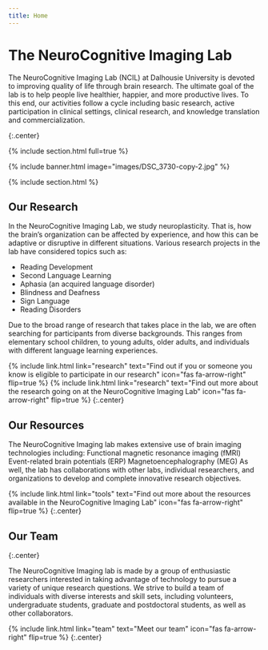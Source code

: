 ```yaml
---
title: Home
---
```


# The NeuroCognitive Imaging Lab

The NeuroCognitive Imaging Lab (NCIL) at Dalhousie University is devoted to improving quality of life through brain research. The ultimate goal of the lab is to help people live healthier, happier, and more productive lives. To this end, our activities follow a cycle including basic research, active participation in clinical settings, clinical research, and knowledge translation and commercialization. 

{:.center}

{% include section.html full=true %}

{% include banner.html image="images/DSC_3730-copy-2.jpg" %}

{% include section.html %}

## Our Research
In the NeuroCognitive Imaging Lab, we study neuroplasticity. That is, how the brain’s organization can be affected by experience, and how this can be adaptive or disruptive in different situations. 
Various research projects in the lab have considered topics such as:
* Reading Development
* Second Language Learning
* Aphasia (an acquired language disorder)
* Blindness and Deafness
* Sign Language
* Reading Disorders

Due to the broad range of research that takes place in the lab, we are often searching for participants from diverse backgrounds. This ranges from elementary school children, to young adults, older adults, and individuals with different language learning experiences.


{%
  include link.html
  link="research"
  text="Find out if you or someone you know is eligible to participate in our research"
  icon="fas fa-arrow-right"
  flip=true
%}
{%
  include link.html
  link="research"
  text="Find out more about the research going on at the NeuroCognitive Imaging Lab"
  icon="fas fa-arrow-right"
  flip=true
%}
{:.center}

## Our Resources
The NeuroCognitive Imaging lab makes extensive use of brain imaging technologies including:
Functional magnetic resonance imaging (fMRI)
Event-related brain potentials (ERP)
Magnetoencephalography (MEG)
As well, the lab has collaborations with other labs, individual researchers, and organizations to develop and complete innovative research objectives.


{%
  include link.html
  link="tools"
  text="Find out more about the resources available in the NeuroCognitive Imaging Lab"
  icon="fas fa-arrow-right"
  flip=true
%}
{:.center}

## Our Team
{:.center}

The NeuroCognitive Imaging lab is made by a group of enthusiastic researchers interested in taking advantage of technology to pursue a variety of unique research questions. We strive to build a team of individuals with diverse interests and skill sets, including volunteers, undergraduate students, graduate and postdoctoral students, as well as other collaborators. 

{%
  include link.html
  link="team"
  text="Meet our team"
  icon="fas fa-arrow-right"
  flip=true
%}
{:.center}

